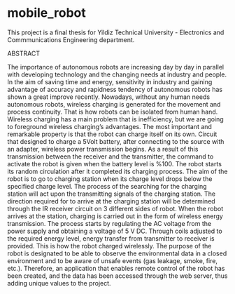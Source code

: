 # mobile_robot

This project is a final thesis for Yildiz Technical University - Electronics and Commmunications Engineering department.

ABSTRACT

The importance of autonomous robots are increasing day by day in parallel with developing technology and the changing needs at industry and people. In the aim of saving time and energy, sensitivity in industry and gaining advantage of accuracy and rapidness tendency of autonomous robots has shown a great improve recently. Nowadays, without any human needs autonomous robots, wireless charging is generated for the movement and process continuity. That is how robots can be isolated from human hand. Wireless charging has a main problem that is inefficiency, but we are going to foreground wireless charging’s advantages. The most important and remarkable property is that the robot can charge itself on its own. Circuit that designed to charge a 5Volt battery, after connecting to the source with an adapter, wireless power transmission begins. As a result of this transmission between the receiver and the transmitter, the command to activate the robot is given when the battery level is %100. The robot starts its random circulation after it completed its charging process. The aim of the robot is to go to charging station when its charge level drops below the specified charge level. The process of the searching for the charging station will act upon the transmitting signals of the charging station. The direction required for to arrive at the charging station will be determined through the IR receiver circuit on 3 different sides of robot. When the robot arrives at the station, charging is carried out in the form of wireless energy transmission. The process starts by regulating the AC voltage from the power supply and obtaining a voltage of 5 V DC. Through coils adjusted to the required energy level, energy transfer from transmitter to receiver is provided. This is how the robot charged wirelessly. The purpose of the robot is designated to be able to observe the environmental data in a closed environment and to be aware of unsafe events (gas leakage, smoke, fire, etc.). Therefore, an application that enables remote control of the robot has been created, and the data has been accessed through the web server, thus adding unique values to the project.
